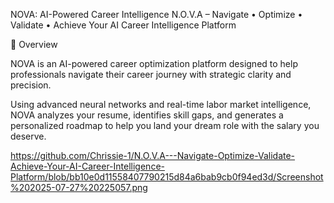 NOVA: AI-Powered Career Intelligence
N.O.V.A – Navigate • Optimize • Validate • Achieve
Your AI Career Intelligence Platform

🚀 Overview

NOVA is an AI-powered career optimization platform designed to help professionals navigate their career journey with strategic clarity and precision.

Using advanced neural networks and real-time labor market intelligence, NOVA analyzes your resume, identifies skill gaps, and generates a personalized roadmap to help you land your dream role with the salary you deserve.

https://github.com/Chrissie-1/N.O.V.A---Navigate-Optimize-Validate-Achieve-Your-AI-Career-Intelligence-Platform/blob/bb10e0d11558407790215d84a6bab9cb0f94ed3d/Screenshot%202025-07-27%20225057.png
